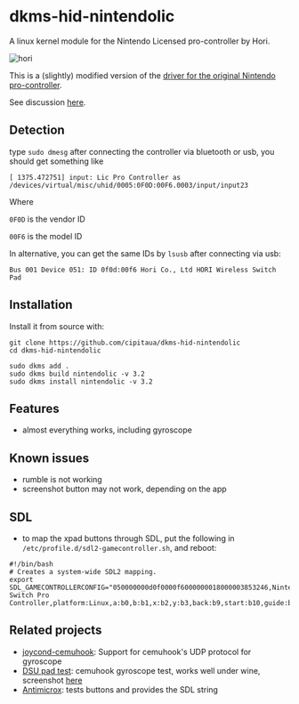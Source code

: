 # dkms-hid-nintendolic

A linux kernel module for the Nintendo Licensed pro-controller by Hori.

![hori](https://user-images.githubusercontent.com/4388859/226832074-9f6e5272-bb01-4d33-93dc-4c0439ab502a.png)



This is a (slightly) modified version of the [driver for the original Nintendo pro-controller](https://github.com/DanielOgorchock/linux).

See discussion [here](https://github.com/DanielOgorchock/linux/issues/10).

## Detection

type `sudo dmesg` after connecting the controller via bluetooth or usb, you should get something like
```
[ 1375.472751] input: Lic Pro Controller as /devices/virtual/misc/uhid/0005:0F0D:00F6.0003/input/input23
```
Where

`0F0D` is the vendor ID

`00F6` is the model ID

In alternative, you can get the same IDs by `lsusb` after connecting via usb:
```
Bus 001 Device 051: ID 0f0d:00f6 Hori Co., Ltd HORI Wireless Switch Pad
```

## Installation

Install it from source with:

```
git clone https://github.com/cipitaua/dkms-hid-nintendolic
cd dkms-hid-nintendolic

sudo dkms add .
sudo dkms build nintendolic -v 3.2
sudo dkms install nintendolic -v 3.2
```

## Features

- almost everything works, including gyroscope

## Known issues

- rumble is not working
- screenshot button may not work, depending on the app

## SDL

- to map the xpad buttons through SDL, put the following in `/etc/profile.d/sdl2-gamecontroller.sh`, and reboot:
```
#!/bin/bash
# Creates a system-wide SDL2 mapping.
export SDL_GAMECONTROLLERCONFIG="050000000d0f0000f6000000018000003853246,Nintendo Switch Pro Controller,platform:Linux,a:b0,b:b1,x:b2,y:b3,back:b9,start:b10,guide:b11,leftshoulder:b5,rightshoulder:b6,leftstick:b12,rightstick:b13,leftx:a0,lefty:a1,rightx:a2,righty:a3,lefttrigger:b7,righttrigger:b8,dpup:h0.1,dpleft:h0.8,dpdown:h0.4,dpright:h0.2,"
```

## Related projects

- [joycond-cemuhook](https://github.com/joaorb64/joycond-cemuhook): Support for cemuhook's UDP protocol for gyroscope
- [DSU pad test](https://files.sshnuke.net/PadTest_1011.zip): cemuhook gyroscope test, works well under wine, screenshot [here](https://raw.githubusercontent.com/marcowindt/WiiMoteDSU/master/windows-pad-test.gif)
- [Antimicrox](https://github.com/AntiMicroX/antimicrox): tests buttons and provides the SDL string
